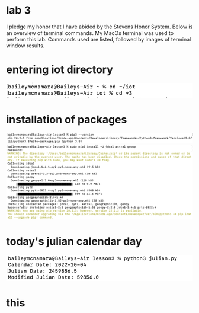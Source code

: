 # lab 3
I pledge my honor that I have abided by the Stevens Honor System. Below is an overview of terminal commands. My MacOs terminal was used to perform this lab. Commands used are listed, followed by images of terminal window results.


# entering iot directory
![](media/lab3.1.png)

# installation of packages 
![](media/lab3.2.png)
![](media/lab3.3.png)

# today's julian calendar day
![](media/lab3.4.png)

# this
